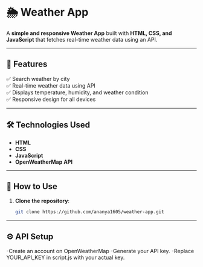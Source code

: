 # 🌦️ Weather App

A **simple and responsive Weather App** built with **HTML, CSS, and JavaScript** that fetches real-time weather data using an API.

---

## 🚀 Features
✅ Search weather by city  
✅ Real-time weather data using API  
✅ Displays temperature, humidity, and weather condition  
✅ Responsive design for all devices  

---

## 🛠️ Technologies Used
- **HTML**
- **CSS**
- **JavaScript**
- **OpenWeatherMap API**

---

## 🔑 How to Use
1. **Clone the repository**:
   ```bash
   git clone https://github.com/ananya1605/weather-app.git

---
  ## ⚙️ API Setup
-Create an account on OpenWeatherMap
-Generate your API key.
-Replace YOUR_API_KEY in script.js with your actual key.
